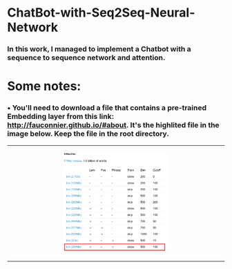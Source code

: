 # ChatBot-with-Seq2Seq-Neural-Network
### In this work, I managed to implement a Chatbot with a sequence to sequence network and attention.
# Some notes:
### • You'll need to download a file that contains a pre-trained Embedding layer from this link: http://fauconnier.github.io/#about. It's the highlited file in the image below. Keep the file in the root directory.
<table border="0">
  <tr>
    <td>
      <p align="center">
        <img src="img/Word2Vec.PNG" width= 50% height= 50%>
      </p>
    </td>
  </tr>
</table>
